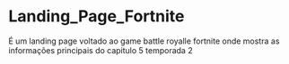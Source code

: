 # Landing_Page_Fortnite
É um landing page voltado ao game battle royalle fortnite onde mostra as informações principais do capitulo 5 temporada 2
